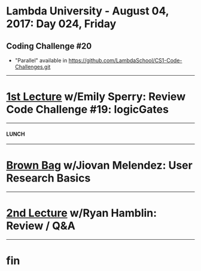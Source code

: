 # Lambda University - August 04, 2017: Day 024, Friday
## Coding Challenge #20
- "Parallel" available in https://github.com/LambdaSchool/CS1-Code-Challenges.git
***
# [1st Lecture](https://youtu.be/jgWl-NdfRZ8) w/Emily Sperry: Review Code Challenge #19: logicGates
***
#### LUNCH
***
# [Brown Bag](VIDEO_RECORDED_NOT_POSTED) w/Jiovan Melendez: User Research Basics
***
# [2nd Lecture](VIDEO_RECORDED_NOT_POSTED) w/Ryan Hamblin: Review / Q&A
***
# fin
